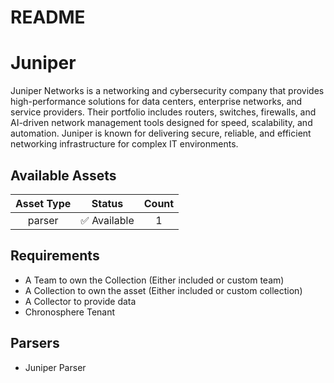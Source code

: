 
README
======

# Juniper


Juniper Networks is a networking and cybersecurity company that provides high-performance solutions for data centers, enterprise networks, and service providers. Their portfolio includes routers, switches, firewalls, and AI-driven network management tools designed for speed, scalability, and automation. Juniper is known for delivering secure, reliable, and efficient networking infrastructure for complex IT environments.
## Available Assets

|Asset Type|Status|Count|
| :---: | :---: | :---: |
|parser|✅ Available|1|

## Requirements

- A Team to own the Collection (Either included or custom team)
- A Collection to own the asset (Either included or custom collection)
- A Collector to provide data
- Chronosphere Tenant

## Parsers

- Juniper Parser

